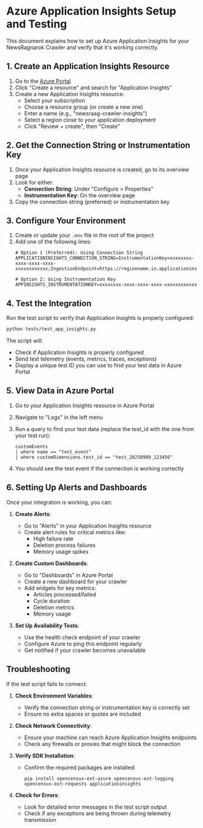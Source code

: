 # Azure Application Insights Setup and Testing

This document explains how to set up Azure Application Insights for your NewsRagnarok Crawler and verify that it's working correctly.

## 1. Create an Application Insights Resource

1. Go to the [Azure Portal](https://portal.azure.com)
2. Click "Create a resource" and search for "Application Insights"
3. Create a new Application Insights resource:
   - Select your subscription
   - Choose a resource group (or create a new one)
   - Enter a name (e.g., "newsraag-crawler-insights")
   - Select a region close to your application deployment
   - Click "Review + create", then "Create"

## 2. Get the Connection String or Instrumentation Key

1. Once your Application Insights resource is created, go to its overview page
2. Look for either:
   - **Connection String**: Under "Configure > Properties"
   - **Instrumentation Key**: On the overview page
3. Copy the connection string (preferred) or instrumentation key

## 3. Configure Your Environment

1. Create or update your `.env` file in the root of the project
2. Add one of the following lines:
   ```
   # Option 1 (Preferred): Using Connection String
   APPLICATIONINSIGHTS_CONNECTION_STRING=InstrumentationKey=xxxxxxxx-xxxx-xxxx-xxxx-xxxxxxxxxxxx;IngestionEndpoint=https://regionname.in.applicationinsights.azure.com/
   
   # Option 2: Using Instrumentation Key
   APPINSIGHTS_INSTRUMENTATIONKEY=xxxxxxxx-xxxx-xxxx-xxxx-xxxxxxxxxxxx
   ```

## 4. Test the Integration

Run the test script to verify that Application Insights is properly configured:

```bash
python tests/test_app_insights.py
```

The script will:
- Check if Application Insights is properly configured
- Send test telemetry (events, metrics, traces, exceptions)
- Display a unique test ID you can use to find your test data in Azure Portal

## 5. View Data in Azure Portal

1. Go to your Application Insights resource in Azure Portal
2. Navigate to "Logs" in the left menu
3. Run a query to find your test data (replace the test_id with the one from your test run):
   ```
   customEvents 
   | where name == "test_event" 
   | where customDimensions.test_id == "test_20250909_123456"
   ```

4. You should see the test event if the connection is working correctly

## 6. Setting Up Alerts and Dashboards

Once your integration is working, you can:

1. **Create Alerts**:
   - Go to "Alerts" in your Application Insights resource
   - Create alert rules for critical metrics like:
     - High failure rate
     - Deletion process failures
     - Memory usage spikes

2. **Create Custom Dashboards**:
   - Go to "Dashboards" in Azure Portal
   - Create a new dashboard for your crawler
   - Add widgets for key metrics:
     - Articles processed/failed
     - Cycle duration
     - Deletion metrics
     - Memory usage

3. **Set Up Availability Tests**:
   - Use the health check endpoint of your crawler
   - Configure Azure to ping this endpoint regularly
   - Get notified if your crawler becomes unavailable

## Troubleshooting

If the test script fails to connect:

1. **Check Environment Variables**:
   - Verify the connection string or instrumentation key is correctly set
   - Ensure no extra spaces or quotes are included

2. **Check Network Connectivity**:
   - Ensure your machine can reach Azure Application Insights endpoints
   - Check any firewalls or proxies that might block the connection

3. **Verify SDK Installation**:
   - Confirm the required packages are installed:
     ```
     pip install opencensus-ext-azure opencensus-ext-logging opencensus-ext-requests applicationinsights
     ```

4. **Check for Errors**:
   - Look for detailed error messages in the test script output
   - Check if any exceptions are being thrown during telemetry transmission
